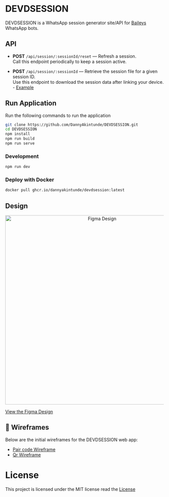 # DEVDSESSION

DEVDSESSION is a WhatsApp session generator site/API for [Baileys](https://github.com/WhiskeySockets/Baileys) WhatsApp bots.

## API

-   **POST** `/api/session/:sessionId/reset` — Refresh a session.  
    Call this endpoint periodically to keep a session active.

-   **POST** `/api/session/:sessionId` — Retrieve the session file for a given session ID.  
    Use this endpoint to download the session data after linking your device. - [Example](examples/get-session.js)

## Run Application

Run the following commands to run the application

```sh
git clone https://github.com/DannyAkintunde/DEVDSESSION.git
cd DEVDSESSION
npm install
npm run build
npm run serve
```

### Development

```sh
npm run dev
```

### Deploy with Docker

```sh
docker pull ghcr.io/dannyakintunde/devdsession:latest
```

## Design

<div align="center">
    <img src="https://github.com/user-attachments/assets/73c30261-8cfa-4a24-8ce3-16758e292a3b" alt="Figma Design" width="600"/>
</div>

[View the Figma Design](https://www.figma.com/design/iNnir9J4Y4UOEceiWxZZLO/DEVD-Session?node-id=0-1&t=RZyBPYzolON1qwLN-1)

## 🧩 Wireframes

Below are the initial wireframes for the DEVDSESSION web app:

-   [Pair code Wireframe](https://i.ibb.co/VYr3wbjy/image.png)
-   [Qr Wireframe](https://i.ibb.co/rKdz8tyv/image.png)

# License

This project is licensed under the MIT license read the [License](LICENSE)
